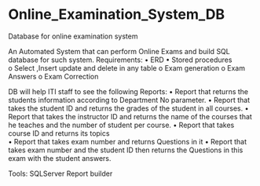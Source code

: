 # Online_Examination_System_DB

Database for online examination system

An Automated System that can perform Online Exams and build SQL database for such system.
Requirements:
• ERD
• Stored procedures  
o Select ,Insert update and delete in any table
o Exam generation
o Exam Answers
o Exam Correction

DB will help ITI staff to see the following Reports:
• Report that returns the students information according to Department No parameter.
• Report that takes the student ID and returns the grades of the student in all courses.
• Report that takes the instructor ID and returns the name of the courses that he teaches and the number of student per course.
• Report that takes course ID and returns its topics  
• Report that takes exam number and returns Questions in it
• Report that takes exam number and the student ID then returns the Questions in this exam with the student answers.

Tools:
SQLServer
Report builder

